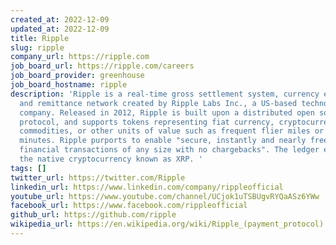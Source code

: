 ```yaml
---
created_at: 2022-12-09
updated_at: 2022-12-09
title: Ripple
slug: ripple
company_url: https://ripple.com
job_board_url: https://ripple.com/careers
job_board_provider: greenhouse
job_board_hostname: ripple
description: 'Ripple is a real-time gross settlement system, currency exchange
  and remittance network created by Ripple Labs Inc., a US-based technology
  company. Released in 2012, Ripple is built upon a distributed open source
  protocol, and supports tokens representing fiat currency, cryptocurrency,
  commodities, or other units of value such as frequent flier miles or mobile
  minutes. Ripple purports to enable "secure, instantly and nearly free global
  financial transactions of any size with no chargebacks". The ledger employs
  the native cryptocurrency known as XRP. '
tags: []
twitter_url: https://twitter.com/Ripple
linkedin_url: https://www.linkedin.com/company/rippleofficial
youtube_url: https://www.youtube.com/channel/UCjok1uTSBUgvRYQaASz6YWw
facebook_url: https://www.facebook.com/rippleofficial
github_url: https://github.com/ripple
wikipedia_url: https://en.wikipedia.org/wiki/Ripple_(payment_protocol)
---
```

